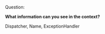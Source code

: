 Question:

**What information can you see in the context?**

<div class="hint">
  Dispatcher, Name, ExceptionHandler
</div>

